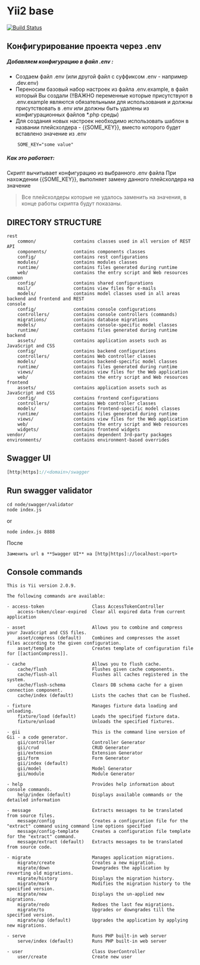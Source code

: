 Yii2 base
=====
[![Build Status](https://phpci.gbksoft.net/buildStatus/icon?job=gurzhiy-an-yii2-base)](https://phpci.gbksoft.net/job/gurzhiy-an-yii2-base/)

Конфигурирование проекта через .env
-------------------

##### Добавляем конфигурацию в файл .env :
* Создаем файл .env (или другой файл с суффиксом .env - например .dev.env)
* Переносим базовый набор настроек из файла .env.example, в файл который Вы создали (!!ВАЖНО переменные которые присутствуют в .env.example являются обязательными для использования и должны присутствовать в .env или должны быть удалены из конфигурационных файлов *.php среды)
* Для создания новых настроек необходимо использовать шаблон в названии плейсхолдера - {{SOME_KEY}}, вместо которого будет вставлено значение из .env
```
    SOME_KEY="some value"
```


##### Как это работает:
 Скрипт вычитывает конфигурацию из выбранного .env файла
 При нахождении {{SOME_KEY}}, выполняет замену данного плейсхолдера на значение

> Все плейсхолдеры которые не удалось заменить на значения, в конце работы скрипта будут показаны.


DIRECTORY STRUCTURE
-------------------

```
rest
    common/              contains classes used in all version of REST API
    components/          contains components classes
    config/              contains rest configurations
    modules/             contains modules classes
    runtime/             contains files generated during runtime
    web/                 contains the entry script and Web resources
common
    config/              contains shared configurations
    mail/                contains view files for e-mails
    models/              contains model classes used in all areas backend and frontend and REST
console
    config/              contains console configurations
    controllers/         contains console controllers (commands)
    migrations/          contains database migrations
    models/              contains console-specific model classes
    runtime/             contains files generated during runtime
backend
    assets/              contains application assets such as JavaScript and CSS
    config/              contains backend configurations
    controllers/         contains Web controller classes
    models/              contains backend-specific model classes
    runtime/             contains files generated during runtime
    views/               contains view files for the Web application
    web/                 contains the entry script and Web resources
frontend
    assets/              contains application assets such as JavaScript and CSS
    config/              contains frontend configurations
    controllers/         contains Web controller classes
    models/              contains frontend-specific model classes
    runtime/             contains files generated during runtime
    views/               contains view files for the Web application
    web/                 contains the entry script and Web resources
    widgets/             contains frontend widgets
vendor/                  contains dependent 3rd-party packages
environments/            contains environment-based overrides
```


Swagger UI
------------

```php
[http|https]://<domain>/swagger
```
Run swagger validator
------------

```shell
cd node/swagger/validator
node index.js
```
or
```shell
node index.js 8888
```

После
```
Заменить url в **Swagger UI** на [http|https]://localhost:<port>
```

Console commands
-------------

```shell
This is Yii version 2.0.9.

The following commands are available:

- access-token                  Class AccessTokenController
    access-token/clear-expired  Clear all expired data from current application

- asset                         Allows you to combine and compress your JavaScript and CSS files.
    asset/compress (default)    Combines and compresses the asset files according to the given configuration.
    asset/template              Creates template of configuration file for [[actionCompress]].

- cache                         Allows you to flush cache.
    cache/flush                 Flushes given cache components.
    cache/flush-all             Flushes all caches registered in the system.
    cache/flush-schema          Clears DB schema cache for a given connection component.
    cache/index (default)       Lists the caches that can be flushed.

- fixture                       Manages fixture data loading and unloading.
    fixture/load (default)      Loads the specified fixture data.
    fixture/unload              Unloads the specified fixtures.

- gii                           This is the command line version of Gii - a code generator.
    gii/controller              Controller Generator
    gii/crud                    CRUD Generator
    gii/extension               Extension Generator
    gii/form                    Form Generator
    gii/index (default)
    gii/model                   Model Generator
    gii/module                  Module Generator

- help                          Provides help information about console commands.
    help/index (default)        Displays available commands or the detailed information

- message                       Extracts messages to be translated from source files.
    message/config              Creates a configuration file for the "extract" command using command line options specified
    message/config-template     Creates a configuration file template for the "extract" command.
    message/extract (default)   Extracts messages to be translated from source code.

- migrate                       Manages application migrations.
    migrate/create              Creates a new migration.
    migrate/down                Downgrades the application by reverting old migrations.
    migrate/history             Displays the migration history.
    migrate/mark                Modifies the migration history to the specified version.
    migrate/new                 Displays the un-applied new migrations.
    migrate/redo                Redoes the last few migrations.
    migrate/to                  Upgrades or downgrades till the specified version.
    migrate/up (default)        Upgrades the application by applying new migrations.

- serve                         Runs PHP built-in web server
    serve/index (default)       Runs PHP built-in web server

- user                          Class UserController
    user/create                 Create new user
```
